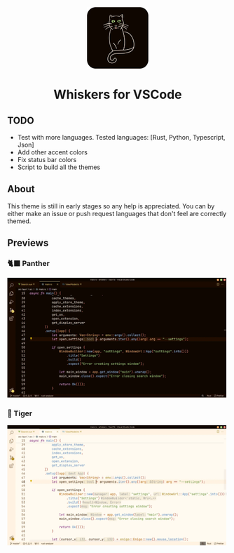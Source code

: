 <div align="center">

<img src="./src/images/logo.webp" width="140">

# Whiskers for VSCode
</div>


## TODO
- Test with more languages. Tested languages: [Rust, Python, Typescript, Json]
- Add other accent colors
- Fix status bar colors
- Script to build all the themes

## About
This theme is still in early stages so any help is appreciated. You can by either make an issue or push request languages that don't feel are correctly themed.  

## Previews
### 🐈‍⬛ Panther
<img src="./src/images/panther-preview.webp" width="500">

### 🐅 Tiger
<img src="./src/images/tiger-preview.webp" width="500">

